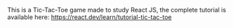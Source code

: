 This is a Tic-Tac-Toe game made to study React JS, the complete tutorial is available here: https://react.dev/learn/tutorial-tic-tac-toe
